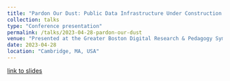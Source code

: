 ```yaml
---
title: "Pardon Our Dust: Public Data Infrastructure Under Construction."
collection: talks
type: "Conference presentation"
permalink: /talks/2023-04-28-pardon-our-dust
venue: "Presented at the Greater Boston Digital Research & Pedagogy Symposium"
date: 2023-04-28
location: "Cambridge, MA, USA"
---
```

[link to slides](http://asmithh.github.io/files/pardon_our_dust.pdf)

